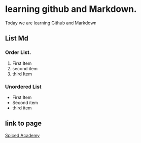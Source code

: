 # learning github and Markdown.

Today we are learning Github and Markdown

## List Md

### Order List.
1. First Item
2. second item
3. third Item

### Unordered List
- First Item
- Second item
- third item

## link to page
[Spiced Academy](https://www.spicedacademy.com)
